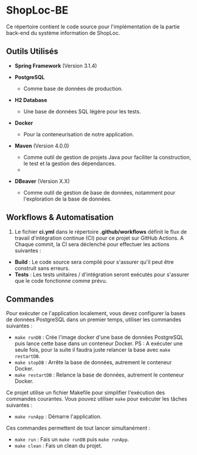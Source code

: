 # ShopLoc-BE

Ce répertoire contient le code source pour l'implémentation de la partie back-end du système information de ShopLoc.

## Outils Utilisés

- **Spring Framework** (Version 3.1.4)
- **PostgreSQL** 
    - Comme base de données de production.

- **H2 Database** 
    - Une base de données SQL légère pour les tests.
  
- **Docker** 
  - Pour la conteneurisation de notre application.
  
- **Maven** (Version 4.0.0)
  - Comme outil de gestion de projets Java pour faciliter la construction, le test et la gestion des dépendances.
  - 
- **DBeaver** (Version X.X)
  - Comme outil de gestion de base de données, notamment pour l'exploration de la base de données.

## Workflows & Automatisation

1. Le fichier **ci.yml** dans le répertoire **.github/workflows** définit le flux de travail d'intégration continue (CI) pour ce projet sur GitHub Actions. A Chaque commit, la CI sera déclenché pour effectuer les actions suivantes :

  - **Build** : Le code source sera compilé pour s'assurer qu'il peut être construit sans erreurs.
  - **Tests** : Les tests unitaires / d'intégration seront exécutés pour s'assurer que le code fonctionne comme prévu.


## Commandes

Pour exécuter ce l'application localement, vous devez configurer la bases de données PostgreSQL dans un premier temps, utiliser les commandes suivantes : 

- `make runDB` : Crée l'image docker d'une base de données PostgreSQL puis lance cette base dans un conteneur Docker. PS : A exécuter une seule fois, pour la suite il faudra juste relancer la base avec `make restartDB`.
- `make stopDB` : Arrête la base de données, autrement le conteneur Docker.
- `make restartDB` : Relance la base de données, autrement le conteneur Docker.

Ce projet utilise un fichier Makefile pour simplifier l'exécution des commandes courantes. Vous pouvez utiliser `make` pour exécuter les tâches suivantes :

- `make runApp` : Démarre l'application.

Ces commandes permettent de tout lancer simultanément :

- `make run` : Fais un `make runDB` puis `make runApp`.
- `make clean` : Fais un clean du projet.
